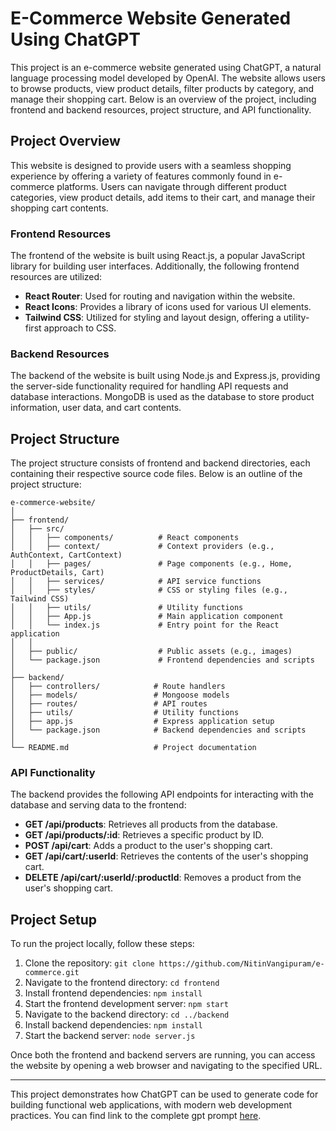 # E-Commerce Website Generated Using ChatGPT

This project is an e-commerce website generated using ChatGPT, a natural language processing model developed by OpenAI. The website allows users to browse products, view product details, filter products by category, and manage their shopping cart. Below is an overview of the project, including frontend and backend resources, project structure, and API functionality.

## Project Overview

This website is designed to provide users with a seamless shopping experience by offering a variety of features commonly found in e-commerce platforms. Users can navigate through different product categories, view product details, add items to their cart, and manage their shopping cart contents.

### Frontend Resources

The frontend of the website is built using React.js, a popular JavaScript library for building user interfaces. Additionally, the following frontend resources are utilized:

- **React Router**: Used for routing and navigation within the website.
- **React Icons**: Provides a library of icons used for various UI elements.
- **Tailwind CSS**: Utilized for styling and layout design, offering a utility-first approach to CSS.

### Backend Resources

The backend of the website is built using Node.js and Express.js, providing the server-side functionality required for handling API requests and database interactions. MongoDB is used as the database to store product information, user data, and cart contents.

## Project Structure

The project structure consists of frontend and backend directories, each containing their respective source code files. Below is an outline of the project structure:

```
e-commerce-website/
│
├── frontend/
│   ├── src/
│   │   ├── components/          # React components
│   │   ├── context/             # Context providers (e.g., AuthContext, CartContext)
│   │   ├── pages/               # Page components (e.g., Home, ProductDetails, Cart)
│   │   ├── services/            # API service functions
│   │   ├── styles/              # CSS or styling files (e.g., Tailwind CSS)
│   │   ├── utils/               # Utility functions
│   │   ├── App.js               # Main application component
│   │   └── index.js             # Entry point for the React application
│   │
│   ├── public/                  # Public assets (e.g., images)
│   └── package.json             # Frontend dependencies and scripts
│
├── backend/
│   ├── controllers/            # Route handlers
│   ├── models/                 # Mongoose models
│   ├── routes/                 # API routes
│   ├── utils/                  # Utility functions
│   ├── app.js                  # Express application setup
│   └── package.json            # Backend dependencies and scripts
│
└── README.md                   # Project documentation
```

### API Functionality

The backend provides the following API endpoints for interacting with the database and serving data to the frontend:

- **GET /api/products**: Retrieves all products from the database.
- **GET /api/products/:id**: Retrieves a specific product by ID.
- **POST /api/cart**: Adds a product to the user's shopping cart.
- **GET /api/cart/:userId**: Retrieves the contents of the user's shopping cart.
- **DELETE /api/cart/:userId/:productId**: Removes a product from the user's shopping cart.

## Project Setup

To run the project locally, follow these steps:

1. Clone the repository: `git clone https://github.com/NitinVangipuram/e-commerce.git`
2. Navigate to the frontend directory: `cd frontend`
3. Install frontend dependencies: `npm install`
4. Start the frontend development server: `npm start`
5. Navigate to the backend directory: `cd ../backend`
6. Install backend dependencies: `npm install`
7. Start the backend server: `node server.js`

Once both the frontend and backend servers are running, you can access the website by opening a web browser and navigating to the specified URL.

---

This project demonstrates how ChatGPT can be used to generate code for building functional web applications,  with modern web development practices. You can find link to the complete gpt prompt [here](https://chat.openai.com/share/5eb69ad9-f23d-469a-8b09-eb57afcb6285).

